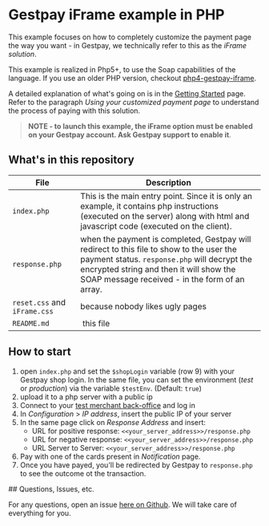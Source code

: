 # Gestpay iFrame example in PHP

This example focuses on how to completely customize the payment page the way you want - in Gestpay, we technically refer
 to this as the *iFrame solution*.

This example is realized in Php5+, to use the Soap capabilities of the language. If you use an older PHP version,
checkout [php4-gestpay-iframe](https://github.com/gestpay/php4-gestpay-iframe).

A detailed explanation of what's going on is in the
[Getting Started](http://docs.gestpay.it/gs/super-quick-start-guide.html) page. Refer to the paragraph *Using your
customized payment page* to understand the process of paying with this solution.

> **NOTE - to launch this example, the iFrame option must be enabled on your Gestpay account. Ask Gestpay support to
enable it**.

## What's in this repository 

| File | Description | 
| ---- |------------ | 
| `index.php` | This is the main entry point. Since it is only an example, it contains php instructions (executed on the server) along with html and javascript code (executed on the client). |
| `response.php` |  when the payment is completed, Gestpay will redirect to this file to show to the user the payment status. `response.php` will decrypt the encrypted string and then it will show the SOAP message received - in the form of an array. |
| `reset.css` and `iFrame.css` | because nobody likes ugly pages |
| `README.md` | this file |

## How to start 

1. open `index.php` and set the `$shopLogin` variable (row 9) with your Gestpay shop login. In the same file, you can
set the environment (*test* or *production*) via the variable `$testEnv`. (Default: `true`)
2. upload it to a php server with a public ip 
3. Connect to your [test merchant back-office](http://testecomm.sella.it) and log in 
4. In *Configuration* > *IP address*, insert the public IP of your server 
5. In the same page click on *Response Address* and insert:
	- URL for positive response: `<<your_server_address>>/response.php`
	- URL for negative response: `<<your_server_address>>/response.php`
	- URL Server to Server: `<<your_server_address>>/response.php` 
6. Pay with one of the cards present in *Notification* page.
7. Once you have payed, you'll be redirected by Gestpay to `response.php` to see the outcome ot the transaction.  

## Questions, Issues, etc.

For any questions, open an issue [here on Github](https://github.com/gestpay/php5-gestpay-iframe/issues). We will take
care of everything for you.